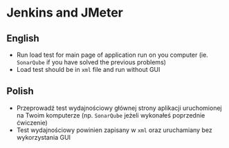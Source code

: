 # Jenkins and JMeter

## English

- Run load test for main page of application run on you computer (ie. `SonarQube` if you have solved the previous problems)
- Load test should be in `xml` file and run without GUI

## Polish

- Przeprowadź test wydajnościowy głównej strony aplikacji uruchomionej na Twoim komputerze (np. `SonarQube` jeżeli wykonałeś poprzednie ćwiczenie)
- Test wydajnościowy powinien zapisany w `xml` oraz uruchamiany bez wykorzystania GUI
